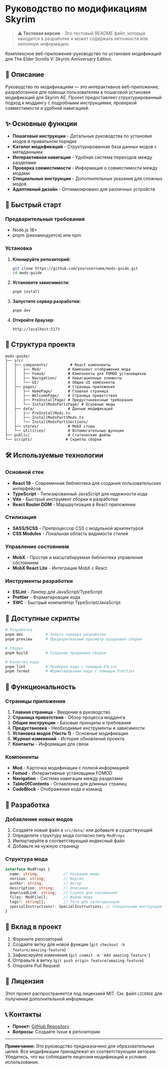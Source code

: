 # Руководство по модификациям Skyrim

> **⚠️ Тестовая версия** - Это тестовый README файл, который находится в разработке и может содержать неточности или неполную информацию.

Комплексное веб-приложение-руководство по установке модификаций для The Elder Scrolls V: Skyrim Anniversary Edition.

## 📖 Описание

Руководство по модификациям — это интерактивное веб-приложение, разработанное для помощи пользователям в пошаговой установке модификаций для Skyrim AE. Проект предоставляет структурированный подход к моддингу с подробными инструкциями, проверкой совместимости и удобной навигацией.

## ✨ Основные функции

- **Пошаговые инструкции** - Детальные руководства по установке модов в правильном порядке
- **Каталог модификаций** - Структурированная база данных модов с метаданными
- **Интерактивная навигация** - Удобная система переходов между разделами
- **Проверка совместимости** - Информация о совместимости между модами
- **Специальные инструкции** - Дополнительные указания для сложных модов
- **Адаптивный дизайн** - Оптимизировано для различных устройств

## 🚀 Быстрый старт

### Предварительные требования

- Node.js 18+ 
- pnpm (рекомендуется) или npm

### Установка

1. **Клонируйте репозиторий:**
   ```bash
   git clone https://github.com/yourusername/mods-guide.git
   cd mods-guide
   ```

2. **Установите зависимости:**
   ```bash
   pnpm install
   ```

3. **Запустите сервер разработки:**
   ```bash
   pnpm dev
   ```

4. **Откройте браузер:**
   ```
   http://localhost:5173
   ```

## 📁 Структура проекта

```
mods-guide/
├── src/
│   ├── components/          # React компоненты
│   │   ├── Mod/            # Компонент отображения мода
│   │   ├── Fomod/          # Компоненты для FOMOD установщиков
│   │   ├── Navigation/     # Навигационные элементы
│   │   └── UI/             # Общие UI компоненты
│   ├── pages/              # Страницы приложения
│   │   ├── HomePage/       # Главная страница
│   │   ├── WelcomePage/    # Страница приветствия
│   │   ├── PreInstallPage/ # Предустановочные требования
│   │   └── InstallModsPart1Page/ # Основные моды
│   ├── data/               # Данные модификаций
│   │   ├── PreInstallMods.ts
│   │   ├── InstallModsPart1Mods.ts
│   │   └── InstallModsPart1Sections/
│   ├── stores/             # MobX сторы
│   └── utilities/          # Вспомогательные функции
├── public/                 # Статические файлы
└── scripts/               # Скрипты сборки
```

## 🛠 Используемые технологии

### Основной стек
- **React 19** - Современная библиотека для создания пользовательских интерфейсов
- **TypeScript** - Типизированный JavaScript для надежности кода
- **Vite** - Быстрый инструмент сборки и разработки
- **React Router DOM** - Маршрутизация в React приложении

### Стилизация
- **SASS/SCSS** - Препроцессор CSS с модульной архитектурой
- **CSS Modules** - Локальная область видимости стилей

### Управление состоянием
- **MobX** - Простая и масштабируемая библиотека управления состоянием
- **MobX React Lite** - Интеграция MobX с React

### Инструменты разработки
- **ESLint** - Линтер для JavaScript/TypeScript
- **Prettier** - Форматировщик кода
- **SWC** - Быстрый компилятор TypeScript/JavaScript

## 📜 Доступные скрипты

```bash
# Разработка
pnpm dev          # Запуск сервера разработки
pnpm preview      # Предварительный просмотр продакшен-сборки

# Сборка
pnpm build        # Создание продакшен-сборки

# Качество кода
pnpm lint         # Проверка кода с помощью ESLint
pnpm format       # Форматирование кода с помощью Prettier
```

## 🎯 Функциональность

### Страницы приложения

1. **Главная страница** - Введение в руководство
2. **Страница приветствия** - Обзор процесса моддинга
3. **Общие инструкции** - Базовые принципы и требования
4. **Предустановка** - Необходимые инструменты и зависимости
5. **Установка модов (Часть 1)** - Основные модификации
6. **Журнал изменений** - История обновлений проекта
7. **Контакты** - Информация для связи

### Компоненты

- **Mod** - Карточка модификации с полной информацией
- **Fomod** - Интерактивные установщики FOMOD
- **Navigation** - Система навигации между разделами
- **TableOfContents** - Оглавление для длинных страниц
- **CodeBlock** - Отображение кода и команд

## 🔧 Разработка

### Добавление новых модов

1. Создайте новый файл в `src/data/` или добавьте в существующий
2. Определите структуру мода согласно типу `ModProps`
3. Импортируйте в соответствующий индексный файл
4. Добавьте на нужную страницу

### Структура мода

```typescript
interface ModProps {
  name: string;           // Название мода
  version: string;        // Версия
  author: string;         // Автор
  description: string;    // Описание
  downloadLink: string;   // Ссылка для скачивания
  files: ModFile[];       // Файлы мода
  tags?: string[];        // Теги для категоризации
  specialInstructions?: SpecialInstructions; // Специальные инструкции
}
```

## 🤝 Вклад в проект

1. Форкните репозиторий
2. Создайте ветку для новой функции (`git checkout -b feature/amazing-feature`)
3. Зафиксируйте изменения (`git commit -m 'Add amazing feature'`)
4. Отправьте в ветку (`git push origin feature/amazing-feature`)
5. Откройте Pull Request

## 📄 Лицензия

Этот проект распространяется под лицензией MIT. См. файл `LICENSE` для получения дополнительной информации.

## 📞 Контакты

- **Проект:** [GitHub Repository](https://github.com/yourusername/mods-guide)
- **Вопросы:** Создайте Issue в репозитории

---

**Примечание:** Это руководство предназначено для образовательных целей. Все модификации принадлежат их соответствующим авторам. Убедитесь, что вы соблюдаете лицензии модификаций и условия использования.


